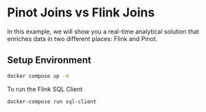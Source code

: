 # Pinot Joins vs Flink Joins

In this example, we will show you a real-time analytical solution that enriches data in two different places: Flink and Pinot.

## Setup Environment

```bash
docker compose up -d
```

To run the Flink SQL Client

```bash
docker-compose run sql-client
```